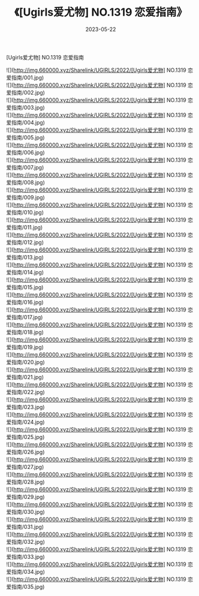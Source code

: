 ﻿---
layout: post
title:  《[Ugirls爱尤物] NO.1319 恋爱指南》
date:   2023-05-22
img: http://img.660000.xyz/Sharelink/UGIRLS/2022/[Ugirls爱尤物] NO.1319 恋爱指南/000.jpg
categories: [美女, 清纯, 唯美]
---

[Ugirls爱尤物] NO.1319 恋爱指南

 ![](http://img.660000.xyz/Sharelink/UGIRLS/2022/[Ugirls爱尤物] NO.1319 恋爱指南/001.jpg) <br>![](http://img.660000.xyz/Sharelink/UGIRLS/2022/[Ugirls爱尤物] NO.1319 恋爱指南/002.jpg) <br>![](http://img.660000.xyz/Sharelink/UGIRLS/2022/[Ugirls爱尤物] NO.1319 恋爱指南/003.jpg) <br>![](http://img.660000.xyz/Sharelink/UGIRLS/2022/[Ugirls爱尤物] NO.1319 恋爱指南/004.jpg) <br>![](http://img.660000.xyz/Sharelink/UGIRLS/2022/[Ugirls爱尤物] NO.1319 恋爱指南/005.jpg) <br>![](http://img.660000.xyz/Sharelink/UGIRLS/2022/[Ugirls爱尤物] NO.1319 恋爱指南/006.jpg) <br>![](http://img.660000.xyz/Sharelink/UGIRLS/2022/[Ugirls爱尤物] NO.1319 恋爱指南/007.jpg) <br>![](http://img.660000.xyz/Sharelink/UGIRLS/2022/[Ugirls爱尤物] NO.1319 恋爱指南/008.jpg) <br>![](http://img.660000.xyz/Sharelink/UGIRLS/2022/[Ugirls爱尤物] NO.1319 恋爱指南/009.jpg) <br>![](http://img.660000.xyz/Sharelink/UGIRLS/2022/[Ugirls爱尤物] NO.1319 恋爱指南/010.jpg) <br>![](http://img.660000.xyz/Sharelink/UGIRLS/2022/[Ugirls爱尤物] NO.1319 恋爱指南/011.jpg) <br>![](http://img.660000.xyz/Sharelink/UGIRLS/2022/[Ugirls爱尤物] NO.1319 恋爱指南/012.jpg) <br>![](http://img.660000.xyz/Sharelink/UGIRLS/2022/[Ugirls爱尤物] NO.1319 恋爱指南/013.jpg) <br>![](http://img.660000.xyz/Sharelink/UGIRLS/2022/[Ugirls爱尤物] NO.1319 恋爱指南/014.jpg) <br>![](http://img.660000.xyz/Sharelink/UGIRLS/2022/[Ugirls爱尤物] NO.1319 恋爱指南/015.jpg) <br>![](http://img.660000.xyz/Sharelink/UGIRLS/2022/[Ugirls爱尤物] NO.1319 恋爱指南/016.jpg) <br>![](http://img.660000.xyz/Sharelink/UGIRLS/2022/[Ugirls爱尤物] NO.1319 恋爱指南/017.jpg) <br>![](http://img.660000.xyz/Sharelink/UGIRLS/2022/[Ugirls爱尤物] NO.1319 恋爱指南/018.jpg) <br>![](http://img.660000.xyz/Sharelink/UGIRLS/2022/[Ugirls爱尤物] NO.1319 恋爱指南/019.jpg) <br>![](http://img.660000.xyz/Sharelink/UGIRLS/2022/[Ugirls爱尤物] NO.1319 恋爱指南/020.jpg) <br>![](http://img.660000.xyz/Sharelink/UGIRLS/2022/[Ugirls爱尤物] NO.1319 恋爱指南/021.jpg) <br>![](http://img.660000.xyz/Sharelink/UGIRLS/2022/[Ugirls爱尤物] NO.1319 恋爱指南/022.jpg) <br>![](http://img.660000.xyz/Sharelink/UGIRLS/2022/[Ugirls爱尤物] NO.1319 恋爱指南/023.jpg) <br>![](http://img.660000.xyz/Sharelink/UGIRLS/2022/[Ugirls爱尤物] NO.1319 恋爱指南/024.jpg) <br>![](http://img.660000.xyz/Sharelink/UGIRLS/2022/[Ugirls爱尤物] NO.1319 恋爱指南/025.jpg) <br>![](http://img.660000.xyz/Sharelink/UGIRLS/2022/[Ugirls爱尤物] NO.1319 恋爱指南/026.jpg) <br>![](http://img.660000.xyz/Sharelink/UGIRLS/2022/[Ugirls爱尤物] NO.1319 恋爱指南/027.jpg) <br>![](http://img.660000.xyz/Sharelink/UGIRLS/2022/[Ugirls爱尤物] NO.1319 恋爱指南/028.jpg) <br>![](http://img.660000.xyz/Sharelink/UGIRLS/2022/[Ugirls爱尤物] NO.1319 恋爱指南/029.jpg) <br>![](http://img.660000.xyz/Sharelink/UGIRLS/2022/[Ugirls爱尤物] NO.1319 恋爱指南/030.jpg) <br>![](http://img.660000.xyz/Sharelink/UGIRLS/2022/[Ugirls爱尤物] NO.1319 恋爱指南/031.jpg) <br>![](http://img.660000.xyz/Sharelink/UGIRLS/2022/[Ugirls爱尤物] NO.1319 恋爱指南/032.jpg) <br>![](http://img.660000.xyz/Sharelink/UGIRLS/2022/[Ugirls爱尤物] NO.1319 恋爱指南/033.jpg) <br>![](http://img.660000.xyz/Sharelink/UGIRLS/2022/[Ugirls爱尤物] NO.1319 恋爱指南/034.jpg) <br>![](http://img.660000.xyz/Sharelink/UGIRLS/2022/[Ugirls爱尤物] NO.1319 恋爱指南/035.jpg) <br>